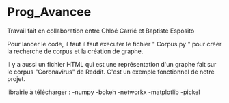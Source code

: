# Prog_Avancee
Travail fait en collaboration entre Chloé Carrié et Baptiste Esposito


Pour lancer le code, il faut il faut executer le fichier " Corpus.py " pour créer la recherche de corpus et la création de graphe.

Il y a aussi un fichier HTML qui est une représentation d'un graphe fait sur le corpus "Coronavirus" de Reddit.
C'est un exemple fonctionnel de notre projet.

librairie à télécharger :
-numpy
-bokeh
-networkx
-matplotlib
-pickel
